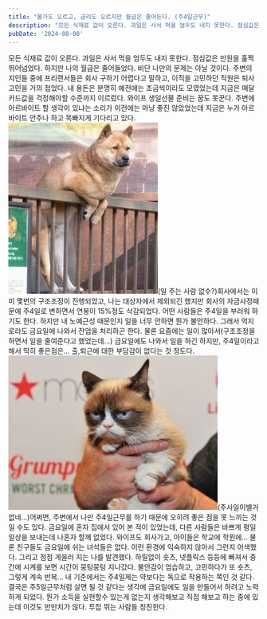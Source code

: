 ```yaml
---
title: "물가도 오르고, 금리도 오르지만 월급은 줄어든다. (주4일근무)"
description: "모든 식재료 값이 오른다. 과일은 사서 먹을 엄두도 내지 못한다. 점심값은 만원을 훌쩍 뛰어넘었다. 하지만 나의 월급은 줄어들었다.  비단 나만의 문제는 아닐 것이다. 주변의 지인들 중에 프리랜서들은 회사 구하기 어렵다고 말하고, 이직을 고민하던 직원은 퇴사고민을 거의 접었다. 내 용돈..."
pubDate: '2024-08-08'
---
```


모든 식재료 값이 오른다. 과일은 사서 먹을 엄두도 내지 못한다. 점심값은 만원을 훌쩍 뛰어넘었다. 하지만 나의 월급은 줄어들었다.
비단 나만의 문제는 아닐 것이다. 주변의 지인들 중에 프리랜서들은 회사 구하기 어렵다고 말하고, 이직을 고민하던 직원은 퇴사고민을 거의 접었다. 내 용돈은 분명히 예전에는 조금씩이라도 모였었는데 지금은 매달 카드값을 걱정해야할 수준까지 이르렀다. 와이프 생일선물 준비는 꿈도 못꾼다. 주변에 아르바이트 할 생각이 있냐는 소리가 이전에는 마냥 좋진 않았었는데 지금은 누가 아르바이트 안주나 하고 목빠지게 기다리고 있다.
![(일 주는 사람 없수?)](/content/images/2024/08/_1007.jpg)(일 주는 사람 없수?)회사에서는 이미 몇번의 구조조정이 진행되었고, 나는 대상자에서 제외되긴 했지만 회사의 자금사정때문에 주4일로 변하면서 연봉이 15%정도 삭감되었다. 어떤 사람들은 주4일을 부러워 하기도 한다. 하지만 내 노예근성 때문인지 일을 너무 안하면 뭔가 불안하다. 그래서 억지로라도 금요일에 나와서 잔업을 처리하곤 한다. 물론 요즘에는 일이 많아서(구조조정을 하면서 일을 줄여준다고 했었는데…) 금요일에도 나와서 일을 하긴 하지만, 주4일이라고 해서 딱히 좋은점은… 출,퇴근에 대한 부담감이 없다는 것 정도다.
![(주사일이별거없네…)](/content/images/2024/08/SSI_20150904141702_V_99_20150904143604.jpg)(주사일이별거없네…)어쩌면, 주변에서 나만 주4일근무를 하기 때문에 오히려 좋은 점을 못 느끼는 것일 수도 있다. 금요일에 혼자 집에서 있어 본 적이 있었는데, 다른 사람들은 바쁘게 평일 일상을 보내는데 나혼자 할께 없었다. 와이프도 회사가고, 아이들은 학교에 학원에… 물론 친구들도 금요일에 쉬는 녀석들은 없다. 이런 환경에 익숙하지 않아서 그런지 어색했다. 그리고 점점 게을러 지는 나를 발견했다. 하릴없이 숏츠, 넷플릭스 등등에 빠져서 중간에 시계를 보면 시간이 뭉텅뭉텅 지나갔다. 불안감이 엄습하고, 고민하다가 또 숏츠, 그렇게 계속 반복…
내 기준에서는 주4일제는 약보다는 독으로 작용하는 쪽인 것 같다. 결국은 주5일근무처럼 살면 될 것 같다는 생각에 금요일에도 일을 만들어서 하려고 노력하게 되었다. 뭔가 소득을 실현할수 있는게 없는지 생각해보고 직접 해보고 하는 중에 있는데 이것도 만만치가 않다. 투잡 뛰는 사람들 칭친한다.